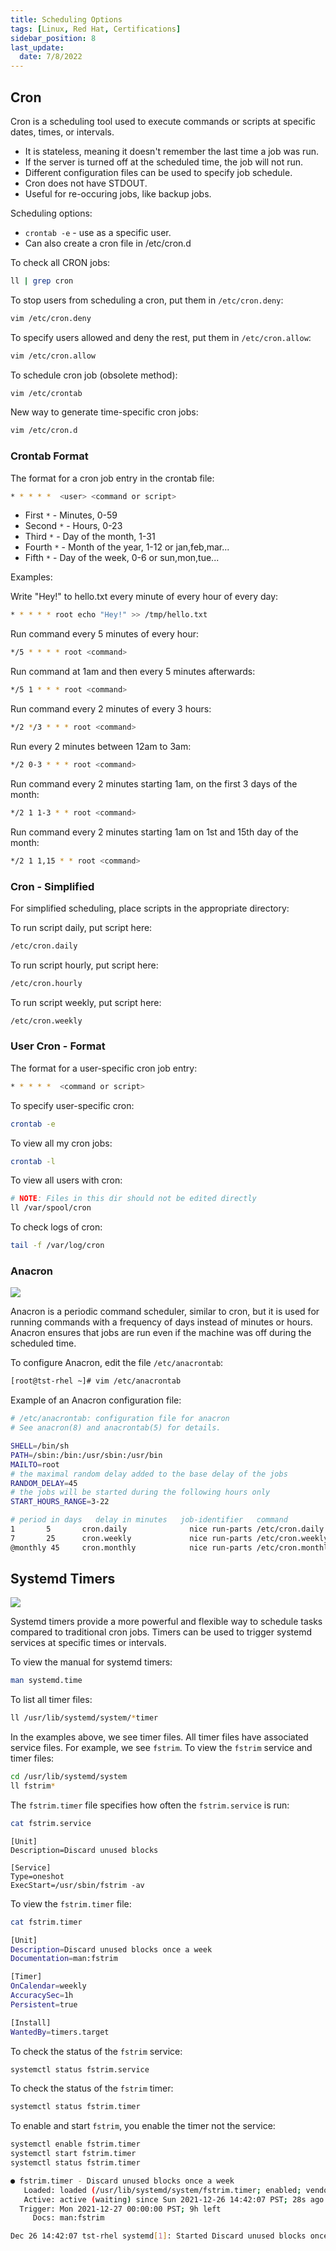 ```yaml
---
title: Scheduling Options
tags: [Linux, Red Hat, Certifications]
sidebar_position: 8
last_update:
  date: 7/8/2022
---
```



## Cron

Cron is a scheduling tool used to execute commands or scripts at specific dates, times, or intervals. 

- It is stateless, meaning it doesn't remember the last time a job was run. 
- If the server is turned off at the scheduled time, the job will not run.
- Different configuration files can be used to specify job schedule.
- Cron does not have STDOUT.
- Useful for re-occuring jobs, like backup jobs. 

Scheduling options:

- `crontab -e` - use as a specific user. 
- Can also create a cron file in /etc/cron.d 

To check all CRON jobs:
```bash
ll | grep cron 
```

To stop users from scheduling a cron, put them in `/etc/cron.deny`:
```bash
vim /etc/cron.deny
```

To specify users allowed and deny the rest, put them in `/etc/cron.allow`:
```bash
vim /etc/cron.allow
```

To schedule cron job (obsolete method):
```bash
vim /etc/crontab
```

New way to generate time-specific cron jobs:
```bash
vim /etc/cron.d
```

### Crontab Format

The format for a cron job entry in the crontab file:
```bash
* * * * *  <user> <command or script>
```
- First `*`   - Minutes, 0-59
- Second `*`  - Hours, 0-23
- Third `*`   - Day of the month, 1-31
- Fourth `*`  - Month of the year, 1-12 or jan,feb,mar...
- Fifth `*`   - Day of the week, 0-6 or sun,mon,tue...

Examples:

Write "Hey!" to hello.txt every minute of every hour of every day:
```bash
* * * * * root echo "Hey!" >> /tmp/hello.txt
```

Run command every 5 minutes of every hour:
```bash
*/5 * * * * root <command>
```

Run command at 1am and then every 5 minutes afterwards:
```bash
*/5 1 * * * root <command>
```

Run command every 2 minutes of every 3 hours:
```bash
*/2 */3 * * * root <command>
```

Run every 2 minutes between 12am to 3am:
```bash
*/2 0-3 * * * root <command>
```

Run command every 2 minutes starting 1am, on the first 3 days of the month:
```bash
*/2 1 1-3 * * root <command>
```

Run command every 2 minutes starting 1am on 1st and 15th day of the month:
```bash
*/2 1 1,15 * * root <command>
```

### Cron - Simplified

For simplified scheduling, place scripts in the appropriate directory:

To run script daily, put script here:
```bash
/etc/cron.daily 
```

To run script hourly, put script here:
```bash
/etc/cron.hourly
```

To run script weekly, put script here:
```bash
/etc/cron.weekly 
```

### User Cron - Format

The format for a user-specific cron job entry:
```bash
* * * * *  <command or script>
```

To specify user-specific cron:
```bash
crontab -e 
```

To view all my cron jobs:
```bash
crontab -l
```

To view all users with cron:
```bash
# NOTE: Files in this dir should not be edited directly
ll /var/spool/cron
```

To check logs of cron:
```bash
tail -f /var/log/cron
```

### Anacron

![](/img/docs/sv-anacron.png)


Anacron is a periodic command scheduler, similar to cron, but it is used for running commands with a frequency of days instead of minutes or hours. Anacron ensures that jobs are run even if the machine was off during the scheduled time.

To configure Anacron, edit the file `/etc/anacrontab`:

```bash
[root@tst-rhel ~]# vim /etc/anacrontab
```

Example of an Anacron configuration file:

```bash
# /etc/anacrontab: configuration file for anacron
# See anacron(8) and anacrontab(5) for details.

SHELL=/bin/sh
PATH=/sbin:/bin:/usr/sbin:/usr/bin
MAILTO=root
# the maximal random delay added to the base delay of the jobs
RANDOM_DELAY=45
# the jobs will be started during the following hours only
START_HOURS_RANGE=3-22

# period in days   delay in minutes   job-identifier   command
1       5       cron.daily              nice run-parts /etc/cron.daily
7       25      cron.weekly             nice run-parts /etc/cron.weekly
@monthly 45     cron.monthly            nice run-parts /etc/cron.monthly
```


## Systemd Timers

![](/img/docs/sv-systemd-timer-2.png)


Systemd timers provide a more powerful and flexible way to schedule tasks compared to traditional cron jobs. Timers can be used to trigger systemd services at specific times or intervals.

To view the manual for systemd timers:
```bash
man systemd.time
```

To list all timer files:
```bash
ll /usr/lib/systemd/system/*timer
```

In the examples above, we see timer files. All timer files have associated service files. For example, we see `fstrim`. To view the `fstrim` service and timer files:

```bash
cd /usr/lib/systemd/system
ll fstrim*
```

The `fstrim.timer` file specifies how often the `fstrim.service` is run:
```bash
cat fstrim.service
```
```
[Unit]
Description=Discard unused blocks

[Service]
Type=oneshot
ExecStart=/usr/sbin/fstrim -av
```

To view the `fstrim.timer` file:
```bash
cat fstrim.timer
```
```bash
[Unit]
Description=Discard unused blocks once a week
Documentation=man:fstrim

[Timer]
OnCalendar=weekly
AccuracySec=1h
Persistent=true

[Install]
WantedBy=timers.target
```

To check the status of the `fstrim` service:
```bash
systemctl status fstrim.service
```

To check the status of the `fstrim` timer:
```bash
systemctl status fstrim.timer
```

To enable and start `fstrim`, you enable the timer not the service:

```bash
systemctl enable fstrim.timer
systemctl start fstrim.timer
systemctl status fstrim.timer
```
```bash
● fstrim.timer - Discard unused blocks once a week
   Loaded: loaded (/usr/lib/systemd/system/fstrim.timer; enabled; vendor preset: disabled)
   Active: active (waiting) since Sun 2021-12-26 14:42:07 PST; 28s ago
  Trigger: Mon 2021-12-27 00:00:00 PST; 9h left
     Docs: man:fstrim

Dec 26 14:42:07 tst-rhel systemd[1]: Started Discard unused blocks once a week.
```